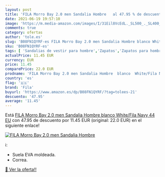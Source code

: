 ```yaml
---
layout: post
title: 'FILA Morro Bay 2.0 men Sandalia Hombre   al 47.95 % de descuento'
date: 2021-06-19 19:57:10
image: 'https://m.media-amazon.com/images/I/31Eil8VcEdL._SL500_._SL400_.jpg'
comments: true
category: ofertas
author: 'tole.es'
slug: 'B08FN1QYRF-es FILA Morro Bay 2.0 men Sandalia Hombre blanco White/Fila...'
sku: 'B08FN1QYRF-es'
tags: [ 'Sandalias de vestir para hombre','Zapatos','Zapatos para hombre','Zapatos y complementos','fila','sandalia', ]
actualPrice: 11.45 EUR
currency: EUR
price: 11.45
comparePrice: 22.0 EUR
prodname: 'FILA Morro Bay 2.0 men Sandalia Hombre  blanco  White/Fila Navy   44 EU'
country: 'es'
flag: '🇪🇸'
brand: 'Fila'
buyurl: 'https://www.amazon.es/dp/B08FN1QYRF/?tag=tolees-21'
descuento: '47.95'
average: '11.45'
---
```


Está [FILA Morro Bay 2.0 men Sandalia Hombre  blanco  White/Fila Navy   44 EU](https://www.amazon.es/dp/B08FN1QYRF/?tag=tolees-21) con 47.95 de descuento por 11.45 EUR (original: 22.0 EUR) en el siguiente enlace!

[![FILA Morro Bay 2.0 men Sandalia Hombre  ](https://m.media-amazon.com/images/I/31Eil8VcEdL._SL500_._SL400_.jpg)](https://www.amazon.es/dp/B08FN1QYRF/?tag=tolees-21)

ℹ️:

- Suela EVA moldeada.
- Correa.

[🛒 Ver la oferta!!](https://www.amazon.es/dp/B08FN1QYRF/?tag=tolees-21)
